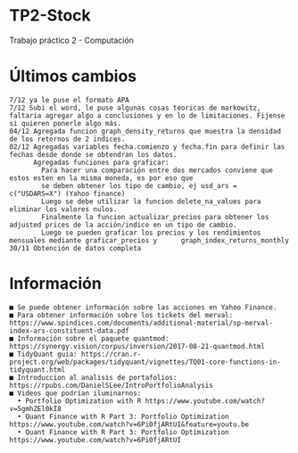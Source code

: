 # TP2-Stock
Trabajo práctico 2 - Computación 
# Últimos cambios
    7/12 ya le puse el formato APA
    7/12 Subi el word, le puse algunas cosas teoricas de markowitz, faltaria agregar algo a conclusiones y en lo de limitaciones. Fijense si quieren ponerle algo más.
    04/12 Agregada funcion graph_density_returns que muestra la densidad de los retornos de 2 indices.
    02/12 Agregadas variables fecha.comienzo y fecha.fin para definir las fechas desde donde se obtendran los datos.
          Agregadas funciones para graficar: 
            Para hacer una comparación entre dos mercados conviene que estos esten en la misma moneda, es por eso que 
            se deben obtener los tipo de cambio, ej usd_ars = c("USDARS=X") (Yahoo finance)
            Luego se debe utilizar la funcion delete_na_values para eliminar los valores nulos.
            Finalmente la funcion actualizar_precios para obtener los adjusted prices de la acción/indice en un tipo de cambio.
            Luego se pueden graficar los precios y los rendimientos mensuales mediante graficar_precios y      graph_index_returns_monthly
    30/11 Obtención de datos completa
# Información
    ■ Se puede obtener información sobre las acciones en Yahoo Finance.
    ■ Para obtener información sobre los tickets del merval: https://www.spindices.com/documents/additional-material/sp-merval-index-ars-constituent-data.pdf
    ■ Información sobre el paquete quantmod: https://synergy.vision/corpus/inversion/2017-08-21-quantmod.html
    ■ TidyQuant guia: https://cran.r-project.org/web/packages/tidyquant/vignettes/TQ01-core-functions-in-tidyquant.html
    ■ Introduccion al analisis de portafolios: https://rpubs.com/DanielSLee/IntroPortfolioAnalysis
    ■ Videos que podrían iluminarnos:
      • Portfolio Optimization with R https://www.youtube.com/watch?v=5gmhZEl0kI8
      • Quant Finance with R Part 3: Portfolio Optimization https://www.youtube.com/watch?v=6Pi0fjARtUI&feature=youtu.be
      • Quant Finance with R Part 3: Portfolio Optimization https://www.youtube.com/watch?v=6Pi0fjARtUI
